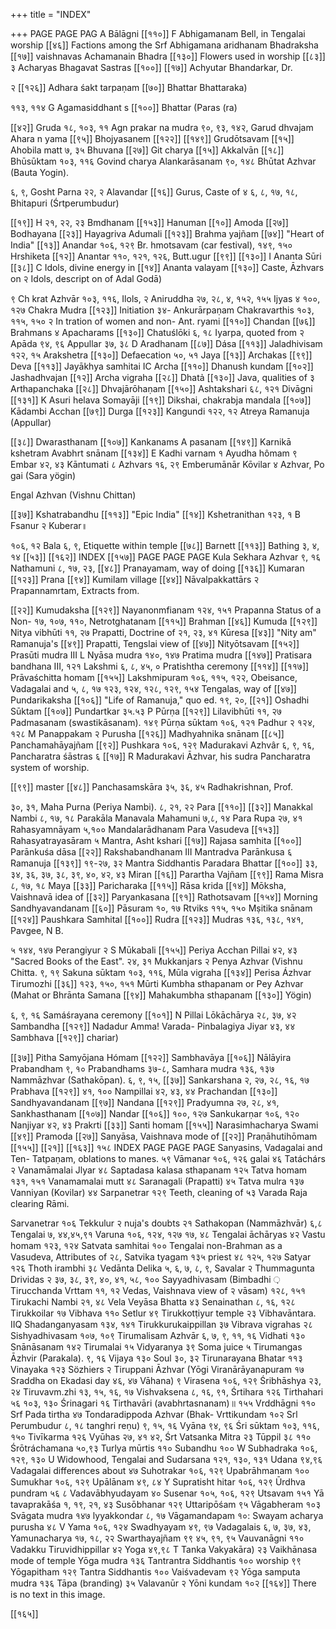 +++
title = "INDEX"

+++
PAGE PAGE PAG A
Bālāgni [[११०]]
F
Abhigamanam Bell, in Tengalai worship [[४६]]
Factions among the Srf Abhigamana aridhanam Bhadraksha [[१७]]
vaishnavas Achamanain Bhadra [[१३०]]
Flowers used in worship [[८३]]
३
Acharyas Bhagavat Sastras [[१००]]
[[१७]]
Achyutar Bhandarkar, Dr.

२
[[१२६]]
Adhara śakt tarpaṇam [[७०]]
Bhattar Bhattaraka)

११३, ११४ G
Agamasiddhant s [[१००]]
Bhattar (Paras (ra)

[[४२]]
Gruda १८, १०३, ११ Agn prakar na mudra ९०, ९३, १४२, Garud dhvajam Ahara n yama [[९५]]
Bhojyasanem [[१२२]]
[[१४९]]
Grudōtsavam [[१५]]
Ahobila matt ७, ३५ Bhuvana [[२७]]
Git charya [[१५]]
Akkalvān [[१८]]
Bhūsūktam १०३, ११६ Govind charya Alankarāsanam ९०, १४८ Bhūtat Azhvar (Bauta Yogin).

६, ९, Gosht Parna २२, २ Alavandar [[१६]]
Gurus, Caste of ४
६, ८, १७, १८, Bhitapuri (Śrtperumbudur)

[[१९]]
H
२१, २२, २३ Bmdhanam [[१५३]]
Hanuman [[१०]]
Amoda [[२७]]
Bodhayana [[२३]]
Hayagriva Adumali [[१२३]]
Brahma yajñam [[७४]]
"Heart of India" [[१३]]
Anandar १०६, १२९ Br. hmotsavam (car festival), १४९, १५० Hrshiketa [[१२]]
Anantar ११०, १२१, १२६, Butt.ugur [[९९]]
[[१३०]]
I
Ananta Sūri [[३८]]
C
Idols, divine energy in [[१४]]
Ananta valayam [[१३०]]
Caste, Āzhvars on २
Idols, descript on of Adal Godā)

९
Ch krat Azhvār १०३, ११६, Ilols, २
Aniruddha २७, २८, ४, १५२, १५५ Ijyas ४
१००, १२७ Chakra Mudra [[१२३]]
Initiation ३४- Ankurārpaṇam Chakravarthis १०३, ११५, १५० २
In tration of women and non- Ant. ryami [[११०]]
Chandan [[७६]]
Brahmans ४
Apacharams [[१३०]]
Chatuślōki ६, १८ Iyarpa, quoted from २
Apāda ९४, ९६ Appullar ३७, ३८ D
Aradhanam [[८७]]
Dása [[११३]]
Jaladhivisam १२२, १५ Arakshetra [[१३०]]
Defaecation ५०, ५१ Jaya [[१३]]
Archakas [[९९]]
Deva [[११३]]
Jayākhya samhitai IC
Archa [[११०]]
Dhanush kundam [[१०२]]
Jashadhvajan [[१२]]
Archa vigraha [[२८]]
Dhatả [[१३०]]
Java, qualities of ३
Arthapanchaka [[२८]]
Dhvajārōhaṇam [[१५०]]
Ashtakshari ६८, १२१ Divāgni [[१३१]]
K
Asuri helava Somayāji [[१९]]
Dikshai, chakrabja mandala [[१०७]]
Kādambi Acchan [[७९]]
Durga [[१२३]]
Kangundi १२२, १२ Atreya Ramanuja (Appullar)

[[३८]]
Dwarasthanam [[१०७]]
Kankanams A pasanam [[१४९]]
Karnikā kshetram Avabhrt snānam [[१३४]]
E
Kadhi varnam १
Ayudha hômam ९
Embar ४२, ४३ Kāntumati ८
Azhvars १६, २९ Emberumānār Kōvilar ४
Azhvar, Po gai (Sara yögin)

Engal Azhvan (Vishnu Chittan)

[[३७]]
Kshatrabandhu [[११३]]
"Epic India" [[१४]]
Kshetranithan १२३, १ B
Fsanur २
Kuberar॥

१०६, १२ Bala ६, ९, Etiquette within temple [[७८]]
Barnett [[११३]]
Bathing ३, ४, १४ [[५३]]
[[१६२]]
INDEX [[१५७]]
PAGE PAGE PAGE Kula Sekhara Azhvar ९, १६ Nathamuni ८, १७, २३, [[४८]]
Pranayamam, way of doing [[१३६]]
Kumaran [[१२३]]
Prana [[९४]]
Kumilam village [[४४]]
Nāvalpakkattārs २
Prapannamrtam, Extracts from.

[[२२]]
Kumudaksha [[१२९]]
Nayanonmfianam १२४, १५१ Prapanna Status of a Non- १७, १०७, ११०, Netrotghatanam [[११५]]
Brahman [[४६]]
Kumuda [[१२९]]
Nitya vibhūti ११, २७ Prapatti, Doctrine of २१, २३, ४१ Kūresa [[४३]]
"Nity am" Ramanuja's [[४९]]
Prapatti, Tengslai view of [[४७]]
Nityōtsavam [[१५२]]
Prasūti mudra III L
Nyāsa mudra १४०, १४७ Pratima mudra [[१४७]]
Pratisara bandhana III, १२१ Lakshmi ६, ८, ४५, ०
Pratishtha ceremony [[११४]]
[[११७]]
Prāvaśchitta homam [[१५५]]
Lakshmipuram १०६, ११५, १२२, Obeisance, Vadagalai and ५, ८, १७ १२३, १२४, १२८, १२९, १५४ Tengalas, way of [[४७]]
Pundarikaksha [[१०६]]
"Life of Ramanuja," quo ed. १९, २०, [[२१]]
Oshadhi Sūktam [[१०७]]
Pundartkar ३५.५३ P
Pūrṇa [[१२९]]
Lilavibhūti ११, २७ Padmasanam (swastikāsanam). १४९ Pūrṇa sūktam १०६, १२१ Padhur २
१२४, १२८ M
Panappakam २
Purusha [[१२६]]
Madhyahnika snānam [[८५]]
Panchamahāyajñam [[९२]]
Pushkara १०६, १२९ Madurakavi Azhvâr ६, ९, १६, Pancharatra śāstras ६
[[१७]]
R
Madurakavi Āzhvar, his sudra Pancharatra system of worship.

[[९९]]
master [[४८]]
Panchasamskāra ३५, ३६, ४५ Radhakrishnan, Prof.

३०, ३१, Maha Purna (Periya Nambi). ८, २१, २२ Para [[११०]]
[[३२]]
Manakkal Nambi ८, १७, १८ Parakāla Manavala Mahamuni ७,८, १४ Para Rupa २७, ४१ Rahasyamnāyam ५,१०० Mandalarādhanam Para Vasudeva [[१५३]]
Rahasyatrayasāram ५
Mantra, Asht kshari [[१७]]
Rajasa samhita [[१००]]
Parānkuśa dāsa [[२२]]
Rakshabandhanam III Mantradva Parānkusa ६
Ramanuja [[१३९]]
१९-२७, ३२ Mantra Siddhantis Paradara Bhattar [[१००]]
३३, ३४, ३६, ३७, ३८, ३९, ४०, ४२, ४३ Miran [[१६]]
Parartha Vajñam [[९९]]
Rama Misra ८, १७, १८ Maya [[३३]]
Paricharaka [[११५]]
Rāsa krida [[१४]]
Mōksha, Vaishnavā idea of [[३२]]
Paryankasana [[९१]]
Rathotsavam [[१५४]]
Morning Sandhyavandanam [[६०]]
Pāsuram १०, १७ Rtviks ११५, १५० Mṣitika snānam [[१२४]]
Paushkara Samhital [[१००]]
Rudra [[१२३]]
Mudras १३६, १३८, १४१, Pavgee, N B.

५
१४४, १४७ Perangiyur २
S
Mūkabali [[१५५]]
Periya Acchan Pillai ४२, ४३ "Sacred Books of the East". २४, ३१ Mukkanjars २
Penya Azhvar (Vishnu Chitta. ९, १९ Sakuna sūktam १०३, ११६, Mūla vigraha [[१३४]]
Perisa Ázhvar Tirumozhi [[३६]]
१२३, १५०, १५१ Mūrti Kumbha sthapanam or Pey Azhvar (Mahat or Bhrānta Samana [[९४]]
Mahakumbha sthapanam [[१३०]]
Yögin)

६, ९, १६ Samáśrayana ceremony [[१०१]]
N
Pillai Lōkāchārya २८, ३७, ४२ Sambandha [[१२९]]
Nadadur Amma! Varada- Pinbalagiya Jiyar ४३, ४४ Sambhava [[१२९]]
chariar)

[[३७]]
Pitha Samyōjana Hómam [[१२२]]
Sambhavāya [[१०६]]
Nālāyira Prabandham ९, १० Prabandhams ३७-८, Samhara mudra १३६, १३७ Nammāzhvar (Sathakōpan). ६, ९, १५, [[३७]]
Sankarshana २, २७, २८, १६, १७ Prabhava [[१२९]]
४१, १०० Nampillai ४२, ४३, ४४ Prachandan [[१३०]]
Sandhyavandanam [[९७]]
Nandana [[१२९]]
Pradyumna २७, २८, ४१, Sankhasthanam [[१०७]]
Nandar [[१०६]]
१००, १२७ Sankukarṇar १०६, १२० Nanjiyar ४२, ४३ Prakrti [[३३]]
Santi homam [[१५५]]
Narasimhacharya Swami [[४९]]
Pramoda [[२७]]
Sanyāsa, Vaishnava mode of [[२२]]
Praṇāhutihōmam [[१५५]]
[[२१]]
[[१६३]]
१५८ INDEX PAGE PAGE PAGE Sanyasins, Vadagalai and Ten- Tatpaṇam, oblations to manes. ५९ Vāmanar १०६, १२६ galai ४६ Tatáchárs २ Vanamāmalai Jlyar ४८ Saptadasa kalasa sthapanam १२५ Tatva homam १३१, १५१ Vanamamalai mutt ४८ Saranagali (Prapatti) ४५ Tatva mulra १३७ Vanniyan (Kovilar) ४४ Sarpanetrar १२९ Teeth, cleaning of ५३ Varada Raja clearing Rāmi.

Sarvanetrar १०६ Tekkulur २ nuja's doubts २१ Sathakopan (Nammāzhvār) ६,८ Tengalai ७, ४४,४५,९१ Varuna १०६, १२४, १२७ १७, ४८ Tengalai āchāryas ४२ Vastu homam १२३, १२४ Satvata samhitai १०० Tengalai non-Brahman as a Vasudeva, Attributes of २८, Satvika tyagam १३५ priest ४८ १२५, १२७ Satyar १२६ Thoth irambhi ३८ Vedānta Delika ५, ६, ७, ८, ९, Savalar २ Thummagunta Drividas २ ३७, ३८, ३९, ४०, ४१, ५८, १०० Sayyadhivasam (Bimbadhi ़ Tirucchanda Vrttam ११, १२ Vedas, Vaishnava view of २ vāsam) १२८, १५१ Tirukachi Nambi २१, ४८ Vela Veyāsa Bhatta ४३ Senainathan ८, १६, १२८ Tirukkoilar १७ Vibhava ११० Setlur ४९ Tirukkotṭiyur temple २३ Vibhavāntara. IIQ Shadanganyasam १३४, १४१ Tirukkurukaippillan ३७ Vibrava vigrahas २८ Sishyadhivasam १०७, १०९ Tirumalisam Azhvār ६, ७, ९, ११, १६ Vidhati १३० Snānāsanam १४२ Tirumalai १५ Vidyaranya ३९ Soma juice ५ Tirumangas Āzhvir (Parakala). ९, १६ Vijaya १३० Soul ३०, ३२ Tirunarayana Bhatar ११३ Vinayaka १२३ Sözhiers २ Tiruppani Āzhvar (Yōgi Viranārāyanapuram १७ Sraddha on Ekadasi day ४६, ४७ Vāhana) ९ Virasena १०६, १२९ Śribhāshya २३, २४ Tiruvavm.zhi १३, १५, १६, १७ Vishvaksena ८, १६, ९१, Śrtihara १२६ Tirthahari ५६ १०३, १३० Śrinagari १६ Tirthavāri (avabhrtasnanam)॥ १५५ Vrddhāgni ११० Srf Pada tirtha ४७ Tondaradippoda Azhvar (Bhak- Vrttikundam १०२ Srl Perumbudur ८, १८ tanghri reṇu) ९, १५, १६ Vyāna ९४, ९६ Śri sūktam १०३, ११६, १५० Tivīkarma १२६ Vyūhas २७, ४१ ४२, Śrt Vatsanka Mitra २३ Tūppil ३८ ११० Śrōtráchamana ५०,९३ Turlya mūrtis ११० Subandhu १०० W Subhadraka १०६, १२९, १३० U Widowhood, Tengalai and Sudarsana १२१, १३०, १३१ Udana ९४,९६ Vadagalai differences about ४७ Suhotrakar १०६, १२९ Upabrāhmanam १०० Sumukhar १०६, १२९ Upālānam ४९, ८४ Y Supratisht hitar १०६, १२९ Ūrdhva pundram ५६ ८ Vadavābhyudayam ४० Susenar १०५, १०६, १२९ Utsavam १५१ Yā tavaprakāśa १, १९, २१, ४३ Susōbhanar १२९ Uttaripōśam ९५ Vāgabheram १०३ Svāgata mudra १४७ lyyakkondar ८, १७ Vāgamandapam १०: Swayam acharya purusha ४८ V Yama १०६, १२४ Swadhyayam ४९, ९७ Vadagalais ६, ७, ३७, ४३, Yamunacharya १७, १८, २२ Swarthayajñam ९९ ४५, ९१, ९५ Vauvanāgni ११० Vadakku Tiruvidhippillar ४२ Yoga ४९,९८ T Tanka Vakyakāra) २३ Vaikhānasa mode of temple Yōga mudra १३६ Tantrantra Siddhantis १०० worship ९९ Yōgapitham १२९ Tantra Siddhantis १०० Vaiśvadevam ९२ Yōga samputa mudra १३६ Tāpa (branding) ३५ Valavanūr २ Yōni kundam १०२ [[१६४]]
There is no text in this image.

[[१६५]]